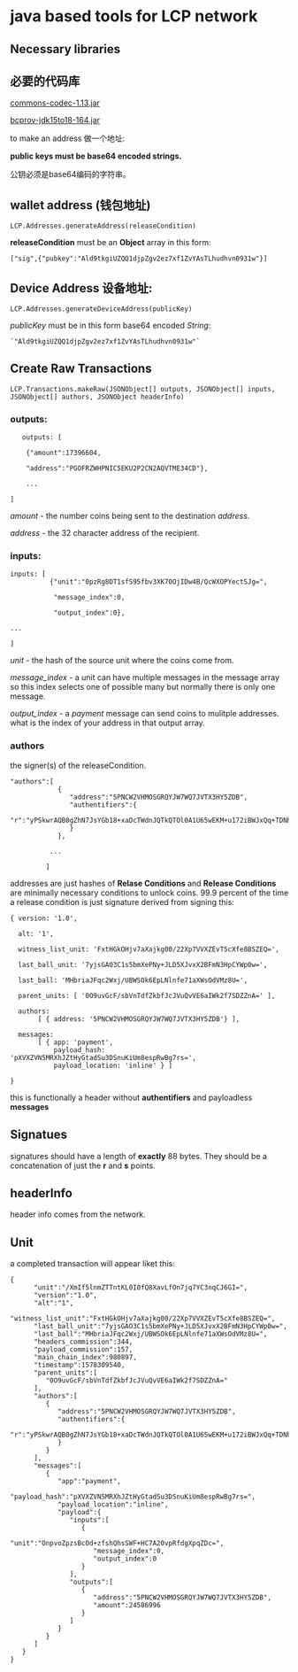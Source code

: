 # java based tools for LCP network
## Necessary libraries
## 必要的代码库
[commons-codec-1.13.jar](https://commons.apache.org/proper/commons-codec/download_codec.cgi)

[bcprov-jdk15to18-164.jar](https://www.bouncycastle.org/latest_releases.html)

to make an address
做一个地址:

**public keys must be base64 encoded strings.**

公钥必须是base64编码的字符串。

## wallet address (钱包地址)


```LCP.Addresses.generateAddress(releaseCondition)``` 

  **releaseCondition** must be an **Object** array in this form:
    
   `["sig",{"pubkey":"Ald9tkgiUZQQ1djpZgv2ez7xf1ZvYAsTLhudhvn0931w"}]`


## Device Address 设备地址:

`LCP.Addresses.generateDeviceAddress(publicKey)`

   *publicKey* must be in this form base64 encoded *String*:
     
    `"Ald9tkgiUZQQ1djpZgv2ez7xf1ZvYAsTLhudhvn0931w"`
     
## Create Raw Transactions

`LCP.Transactions.makeRaw(JSONObject[] outputs,
         JSONObject[] inputs,
         JSONObject[] authors,
         JSONObject headerInfo)`

### outputs:
```
   outputs: [
    
    {"amount":17396604,
    
    "address":"PGOFRZWHPNIC5EKU2P2CN2AQVTME34CD"}, 
    
    ... 

]
  ```                       
    
   *amount* - the number coins being sent to the destination *address*.
    
   *address* - the 32 character address of the recipient.
    
    
  ### inputs:
  ```
  inputs: [
            {"unit":"0pzRg8DT1sfS95fbv3XK7OOjIDw4B/QcWXOPYectSJg=",
  
             "message_index":0,
  
             "output_index":0},
 
  ... 

]
  ```
  
  *unit* - the hash of the source unit where the coins come from. 
  
  *message_index* - a unit can have multiple messages in the message array so 
  this index selects one of possible many but normally there is only one message.
  
  *output_index* - a *payment* message can send coins to mulitple addresses. what
  is the index of your address in that output array.
  
  ### authors
  the signer(s) of the releaseCondition.
  ```
"authors":[
              {
                 "address":"5PNCW2VHMOSGRQYJW7WQ7JVTX3HY5ZDB",
                 "authentifiers":{
                    "r":"yPSkwrAQB0gZhN7JsYGb18+xaDcTWdnJQTkQTOl0A1U65wEKM+u172iBWJxQq+TDNhiNnzEQ6kea4QUEbt3TmA=="
                 }
              },

            ...

           ]
```


addresses are just hashes of **Relase Conditions** and **Release Conditions** 
are minimally necessary conditions to unlock coins. 99.9 percent of the time 
a release condition is just signature derived from signing this:

```
{ version: '1.0',

  alt: '1',

  witness_list_unit: 'FxtHGkOHjv7aXajkg00/22Xp7VVXZEvT5cXfe8BSZEQ=',

  last_ball_unit: '7yjsGAO3C1s5bmXePNy+JLD5XJvxX2BFmN3HpCYWp0w=',

  last_ball: 'MHbriaJFqc2Wxj/UBWSOk6EpLNlnfe71aXWsOdVMz8U=',

  parent_units: [ '0O9uvGcF/sbVnTdfZkbfJcJVuQvVE6aIWk2f7SDZZnA=' ],

  authors: 
       [ { address: '5PNCW2VHMOSGRQYJW7WQ7JVTX3HY5ZDB'} ],

  messages: 
       [ { app: 'payment',
           payload_hash: 'pXVXZVN5MRXhJZtHyGtadSu3DSnuKiUm8espRwBg7rs=',
           payload_location: 'inline' } ] 

}

```

this is functionally a header without **authentifiers** and payloadless **messages**

## Signatues
signatures should have a length of **exactly** 88 bytes. They should be a concatenation
of just the **r** and **s** points.


## headerInfo
header info comes from the network. 
  
## Unit

a completed transaction will appear liket this:

```
{
      "unit":"/XmIf5lnmZTTntKL0I0fQ8XavLfOn7jq7YC3nqCJ6GI=",
      "version":"1.0",
      "alt":"1",
      "witness_list_unit":"FxtHGkOHjv7aXajkg00/22Xp7VVXZEvT5cXfe8BSZEQ=",
      "last_ball_unit":"7yjsGAO3C1s5bmXePNy+JLD5XJvxX2BFmN3HpCYWp0w=",
      "last_ball":"MHbriaJFqc2Wxj/UBWSOk6EpLNlnfe71aXWsOdVMz8U=",
      "headers_commission":344,
      "payload_commission":157,
      "main_chain_index":980897,
      "timestamp":1578309540,
      "parent_units":[
         "0O9uvGcF/sbVnTdfZkbfJcJVuQvVE6aIWk2f7SDZZnA="
      ],
      "authors":[
         {
            "address":"5PNCW2VHMOSGRQYJW7WQ7JVTX3HY5ZDB",
            "authentifiers":{
               "r":"yPSkwrAQB0gZhN7JsYGb18+xaDcTWdnJQTkQTOl0A1U65wEKM+u172iBWJxQq+TDNhiNnzEQ6kea4QUEbt3TmA=="
            }
         }
      ],
      "messages":[
         {
            "app":"payment",
            "payload_hash":"pXVXZVN5MRXhJZtHyGtadSu3DSnuKiUm8espRwBg7rs=",
            "payload_location":"inline",
            "payload":{
               "inputs":[
                  {
                     "unit":"OnpvoZpzsBcOd+zfshQhsSWF+HC7A20vpRfdgXpqZDc=",
                     "message_index":0,
                     "output_index":0
                  }
               ],
               "outputs":[
                  {
                     "address":"5PNCW2VHMOSGRQYJW7WQ7JVTX3HY5ZDB",
                     "amount":24586996
                  }
               ]
            }
         }
      ]
   }
}

```
  

